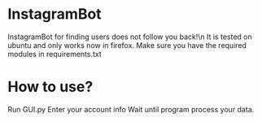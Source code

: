 # InstagramBot
InstagramBot for finding users does not follow you back!\n
It is tested on ubuntu and only works now in firefox.
Make sure you have the required modules in requirements.txt

# How to use?
Run GUI.py
Enter your account info
Wait until program process your data.

